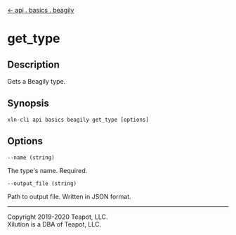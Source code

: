 [<- api . basics . beagily](index.md)

# get_type

## Description

Gets a Beagily type.

## Synopsis

```
xln-cli api basics beagily get_type [options]
```

## Options

`--name (string)`

The type's name. Required.

`--output_file (string)`

Path to output file. Written in JSON format.

---
Copyright 2019-2020 Teapot, LLC.  
Xilution is a DBA of Teapot, LLC.
